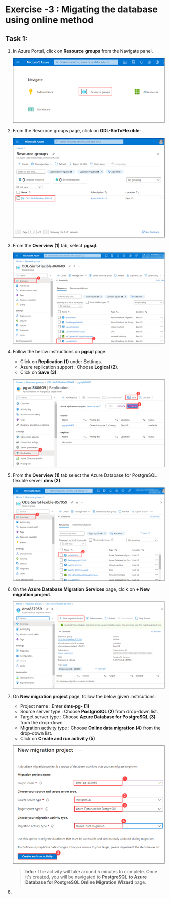 # Exercise -3 : Migating the database using online method


## Task 1: 


1. In Azure Portal, click on **Resource groups** from the Navigate panel.
    
    ![](Images/E2T1S8.png)
    
2. From the Resource groups page, click on **ODL-SinToFlexible-<inject key="DeploymentID" enableCopy="false"/>**.
    
    ![](Images/E2T1S9.png)

3. From the **Overview (1)** tab, select **pgsql<inject key="DeploymentID" enableCopy="false"/>**.

    ![](Images/pgsql.png)
    
4. Follow the below instructions on **pgsql<inject key="DeploymentID" enableCopy="false"/>** page:

   - Click on **Replication (1)** under Settings.
   - Azure replication support : Choose **Logical (2)**.
   - Click on **Save (3)**.

   ![](Images/logical.png)
   
6. From the **Overview (1)** tab select the Azure Database for PostgreSQL flexible server **dms<inject key="DeploymentID" enableCopy="false"/> (2)**.
    
    ![](Images/E3T1S1.png)
    
4. On the **Azure Database Migration Services** page, clcik on **+ New migration project**.

    ![](Images/E3T1S2.png)
    
5. On **New migration project** page, follow the below given instrcutions:

   - Project name : Enter **dms-pg-<inject key="DeploymentID" enableCopy="false"/> (1)**
   - Source server type : Choose **PostgreSQL (2)** from drop-down list.
   - Target server type : Choose **Azure Database for PostgreSQL (3)** from the drop-down
   - Migration activity type : Choose **Online data migration (4)** from the drop-down list.
   - Click on **Create and run activity (5)**

   ![](Images/mp.png)
   
   > **Info :** The activity will take around 5 minutes to complete. Once it's created, you will be navigated to **PostgreSQL to Azure Database for PostgreSQL Online Migration Wizard** page.


6. 
